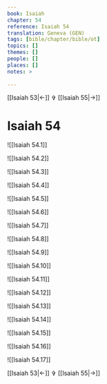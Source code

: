 ```yaml
---
book: Isaiah
chapter: 54
reference: Isaiah 54
translation: Geneva (GEN)
tags: [bible/chapter/bible/ot]
topics: []
themes: []
people: []
places: []
notes: >
  
---
```


[[Isaiah 53|<-]] ✞ [[Isaiah 55|->]]

# Isaiah 54

![[Isaiah 54.1]]

![[Isaiah 54.2]]

![[Isaiah 54.3]]

![[Isaiah 54.4]]

![[Isaiah 54.5]]

![[Isaiah 54.6]]

![[Isaiah 54.7]]

![[Isaiah 54.8]]

![[Isaiah 54.9]]

![[Isaiah 54.10]]

![[Isaiah 54.11]]

![[Isaiah 54.12]]

![[Isaiah 54.13]]

![[Isaiah 54.14]]

![[Isaiah 54.15]]

![[Isaiah 54.16]]

![[Isaiah 54.17]]

[[Isaiah 53|<-]] ✞ [[Isaiah 55|->]]
